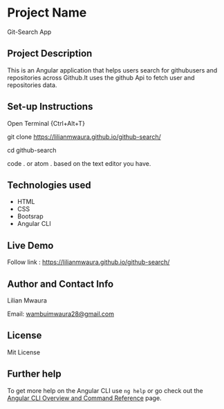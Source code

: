 # Project Name
Git-Search App

## Project Description
This is an Angular application that helps users search for githubusers and repositories across Github.It uses the github Api to fetch user and repositories data.

## Set-up Instructions
Open Terminal {Ctrl+Alt+T}

git clone https://lilianmwaura.github.io/github-search/

cd github-search

code . or atom . based on the text editor you have.

## Technologies used
- HTML
- CSS
- Bootsrap
- Angular CLI

## Live Demo

Follow link : https://lilianmwaura.github.io/github-search/

## Author and Contact Info
Lilian Mwaura

Email: wambuimwaura28@gmail.com

## License
Mit License

## Further help

To get more help on the Angular CLI use `ng help` or go check out the [Angular CLI Overview and Command Reference](https://angular.io/cli) page.
